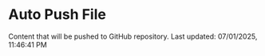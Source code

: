 # Auto Push File

Content that will be pushed to GitHub repository.
Last updated: 07/01/2025, 11:46:41 PM